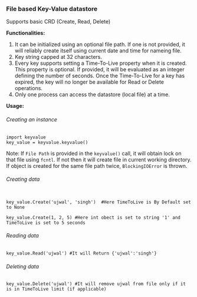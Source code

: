 
### File based Key-Value datastore

   Supports basic CRD (Create, Read, Delete)

**Functionalities:**
  1. It can be initialized using an optional file path. If one is not provided, it will reliably create itself using current date and time for nameing file.
  2. Key string capped at 32 characters.
  3. Every key supports setting a Time-To-Live property when it is created. This property is optional. If provided, it will be evaluated as an integer defining the number of seconds. Once the Time-To-Live for a key has expired, the key will no longer be available for Read or Delete operations.
  4. Only one process can access the datastore (local file) at a time.


**Usage:**

###### Creating an instance
```
import keyvalue
key_value = keyvalue.keyvalue()
```
Note: If `File Path` is provided in the `keyvalue()` call, it will obtain lock on that file using `fcntl`. If not then it will create file in current working directory. If object is created for the same file path twice, `BlockingIOError` is thrown.

###### Creating data
```

key_value.Create('ujwal', 'singh')  #Here TimeToLive is By Default set to None 

key_value.Create(1, 2, 5) #Here int obect is set to string '1' and TimeToLive is set to 5 seconds
```

###### Reading data
```
key_value.Read('ujwal') #It will Return {'ujwal':'singh'}
```

###### Deleting data
```
key_value.Delete('ujwal') #It will remove ujwal from file only if it is in TimeToLive limit (if applicable)
```
